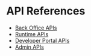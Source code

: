 # API References

- [Back Office APIs](api-reference-back-office.md)
- [Runtime APIs](api-reference/api-reference-runtime.md)
- [Developer Portal APIs](api-reference/developer-portal.md)
- [Admin APIs](api-reference/admin.md)
